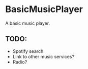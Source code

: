# BasicMusicPlayer
A basic music player.

## TODO:
- Spotify search
- Link to other music services?
- Radio?
